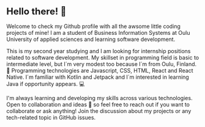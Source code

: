 

<h1 style="font-size: 24px;">Hello there! 👋</h1>



Welcome to check my Github profile with all the awsome little coding projects of mine! 
I am a student of Business Information Systems at Oulu University of applied sciences and learning software development. 

This is my second year studying and I am looking for internship positions related to software development. 
My skillset in programming field is basic to intermediate level, but I´m very modest too because I´m from Oulu, Finland. 🚀
Programming technologies are Javascript, CSS, HTML, React and React Native. 
I´m familiar with Kotlin and Jetpack and I´m interested in learning Java if opportunity appears. 💻

 I'm always learning and developing my skills across various technologies. 
 Open to collaboration and ideas 🤝 so feel free to reach out if you want to collaborate or ask anything! 
Join the discussion about my projects or any tech-related topic in GitHub issues.

<!---
MariellaHeikkila/MariellaHeikkila is a ✨ special ✨ repository because its `README.md` (this file) appears on your GitHub profile.
You can click the Preview link to take a look at your changes.
--->
